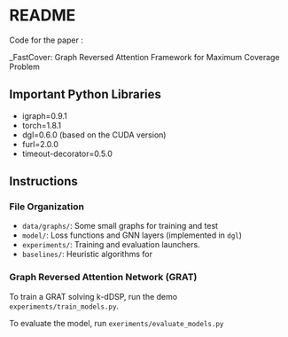 # README 

Code for the paper :

_FastCover: Graph Reversed Attention Framework for Maximum Coverage Problem

## Important Python Libraries
- igraph=0.9.1
- torch=1.8.1
- dgl=0.6.0 (based on the CUDA version)
- furl=2.0.0
- timeout-decorator=0.5.0

## Instructions

### File Organization

- `data/graphs/`: Some small graphs for training and test
- `model/`: Loss functions and GNN layers (implemented in `dgl`)
- `experiments/`: Training and evaluation launchers.
- `baselines/`: Heuristic algorithms for 

### Graph Reversed Attention Network (GRAT)

To train a GRAT solving k-dDSP, run the demo `experiments/train_models.py`.

To evaluate the model, run `exeriments/evaluate_models.py`
